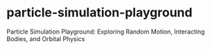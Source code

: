 # particle-simulation-playground
Particle Simulation Playground: Exploring Random Motion, Interacting Bodies, and Orbital Physics
